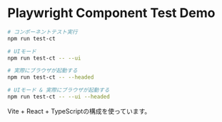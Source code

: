 # Playwright Component Test Demo

```sh
# コンポーネントテスト実行
npm run test-ct

# UIモード
npm run test-ct -- --ui

# 実際にブラウザが起動する
npm run test-ct -- --headed

# UIモード & 実際にブラウザが起動する
npm run test-ct -- --ui --headed
```

Vite + React + TypeScriptの構成を使っています。
